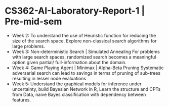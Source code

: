# CS362-AI-Laboratory-Report-1 | Pre-mid-sem

* Week 2: To understand the use of Heuristic function for reducing the size of the search space.  Explore non-classical search algorithms for large problems.
* Week 3: Non-deterministic Search | Simulated Annealing For problems with large search spaces, randomized search becomes a meaningful option given partial/ full-information about the domain.  
* Week 4: Game Playing Agent | Minimax | Alpha-Beta Pruning Systematic adversarial search can lead to savings in terms of pruning of sub-trees resulting in lesser node evaluations
* Week 5: Understand the graphical models for inference under uncertainty, build Bayesian Network in R, Learn the structure and CPTs from Data, naive Bayes classification with dependency between features.  
